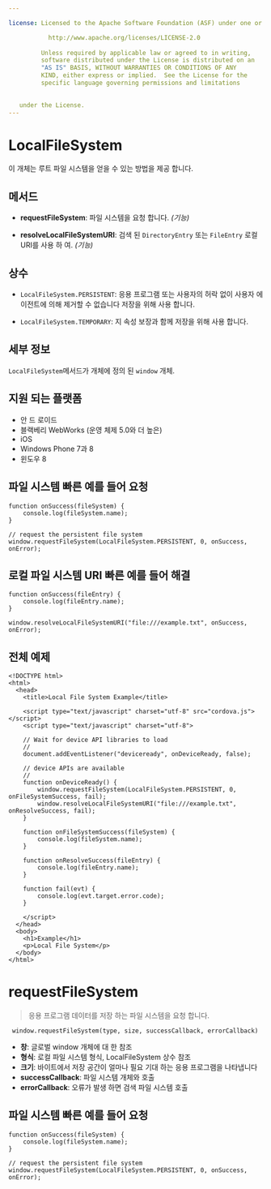 ```yaml
---

license: Licensed to the Apache Software Foundation (ASF) under one or more contributor license agreements. See the NOTICE file distributed with this work for additional information regarding copyright ownership. The ASF licenses this file to you under the Apache License, Version 2.0 (the "License"); you may not use this file except in compliance with the License. You may obtain a copy of the License at

           http://www.apache.org/licenses/LICENSE-2.0
    
         Unless required by applicable law or agreed to in writing,
         software distributed under the License is distributed on an
         "AS IS" BASIS, WITHOUT WARRANTIES OR CONDITIONS OF ANY
         KIND, either express or implied.  See the License for the
         specific language governing permissions and limitations
    

   under the License.
---
```


# LocalFileSystem

이 개체는 루트 파일 시스템을 얻을 수 있는 방법을 제공 합니다.

## 메서드

*   **requestFileSystem**: 파일 시스템을 요청 합니다. *(기능)*

*   **resolveLocalFileSystemURI**: 검색 된 `DirectoryEntry` 또는 `FileEntry` 로컬 URI를 사용 하 여. *(기능)*

## 상수

*   `LocalFileSystem.PERSISTENT`: 응용 프로그램 또는 사용자의 허락 없이 사용자 에이전트에 의해 제거할 수 없습니다 저장을 위해 사용 합니다.

*   `LocalFileSystem.TEMPORARY`: 지 속성 보장과 함께 저장을 위해 사용 합니다.

## 세부 정보

`LocalFileSystem`메서드가 개체에 정의 된 `window` 개체.

## 지원 되는 플랫폼

*   안 드 로이드
*   블랙베리 WebWorks (운영 체제 5.0와 더 높은)
*   iOS
*   Windows Phone 7과 8
*   윈도우 8

## 파일 시스템 빠른 예를 들어 요청

    function onSuccess(fileSystem) {
        console.log(fileSystem.name);
    }
    
    // request the persistent file system
    window.requestFileSystem(LocalFileSystem.PERSISTENT, 0, onSuccess, onError);
    

## 로컬 파일 시스템 URI 빠른 예를 들어 해결

    function onSuccess(fileEntry) {
        console.log(fileEntry.name);
    }
    
    window.resolveLocalFileSystemURI("file:///example.txt", onSuccess, onError);
    

## 전체 예제

    <!DOCTYPE html>
    <html>
      <head>
        <title>Local File System Example</title>
    
        <script type="text/javascript" charset="utf-8" src="cordova.js"></script>
        <script type="text/javascript" charset="utf-8">
    
        // Wait for device API libraries to load
        //
        document.addEventListener("deviceready", onDeviceReady, false);
    
        // device APIs are available
        //
        function onDeviceReady() {
            window.requestFileSystem(LocalFileSystem.PERSISTENT, 0, onFileSystemSuccess, fail);
            window.resolveLocalFileSystemURI("file:///example.txt", onResolveSuccess, fail);
        }
    
        function onFileSystemSuccess(fileSystem) {
            console.log(fileSystem.name);
        }
    
        function onResolveSuccess(fileEntry) {
            console.log(fileEntry.name);
        }
    
        function fail(evt) {
            console.log(evt.target.error.code);
        }
    
        </script>
      </head>
      <body>
        <h1>Example</h1>
        <p>Local File System</p>
      </body>
    </html>
    

# requestFileSystem

> 응용 프로그램 데이터를 저장 하는 파일 시스템을 요청 합니다.

     window.requestFileSystem(type, size, successCallback, errorCallback)
    

*   **창**: 글로벌 window 개체에 대 한 참조
*   **형식**: 로컬 파일 시스템 형식, LocalFileSystem 상수 참조
*   **크기**: 바이트에서 저장 공간이 얼마나 필요 기대 하는 응용 프로그램을 나타냅니다
*   **successCallback**: 파일 시스템 개체와 호출
*   **errorCallback**: 오류가 발생 하면 검색 파일 시스템 호출

## 파일 시스템 빠른 예를 들어 요청

    function onSuccess(fileSystem) {
        console.log(fileSystem.name);
    }
    
    // request the persistent file system
    window.requestFileSystem(LocalFileSystem.PERSISTENT, 0, onSuccess, onError);